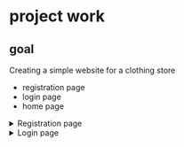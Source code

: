 # project work
## goal
Creating a simple website for a clothing store
<ul>
  <li>registration page</li>
  <li>login page</li>
  <li>home page</li>
</ul>

<details>

  <summary>Registration page</summary>

  ![alt text](https://github.com/TIGERS-KZ/tigers/blob/main/login.png)

 </details>
 
<details>

  <summary>Login page</summary>
  
  ![alt text](https://github.com/TIGERS-KZ/tigers/blob/main/login.png)

</details>
  
 
